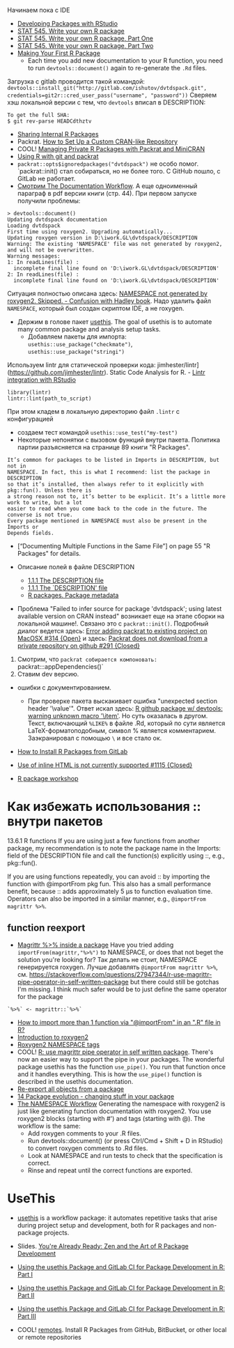 
Начинаем пока с IDE
- [Developing Packages with RStudio](https://support.rstudio.com/hc/en-us/articles/200486488-Developing-Packages-with-RStudio)
- [STAT 545. Write your own R package](http://stat545.com/packages00_index.html)
- [STAT 545. Write your own R package, Part One](http://stat545.com/packages04_foofactors-package-01.html)
- [STAT 545. Write your own R package, Part Two](http://stat545.com/packages05_foofactors-package-02.html)
- [Making Your First R Package](http://tinyheero.github.io/jekyll/update/2015/07/26/making-your-first-R-package.html)
	- Each time you add new documentation to your R function, you need to run `devtools::document()` again to re-generate the `.Rd` files.

Загрузка с gitlab проводится такой командой:
`devtools::install_git("http://gitlab.com/ishutov/dvtdspack.git", credentials=git2r::cred_user_pass("username", "password"))`
Сверяем хэш локальной версии с тем, что `devtools` вписал в DESCRIPTION:
```
To get the full SHA:
$ git rev-parse HEADCdthztv
```
- [Sharing Internal R Packages](https://support.rstudio.com/hc/en-us/articles/115000239587-Sharing-Internal-R-Packages)
- Packrat. [How to Set Up a Custom CRAN-like Repository](https://rstudio.github.io/packrat/custom-repos.html)
- COOL! [Managing Private R Packages with Packrat and MiniCRAN](http://ellisvalentiner.com/post/2017-09-24-packrat-minicran/)
- [Using R with git and packrat](https://stackoverflow.com/questions/36187543/using-r-with-git-and-packrat)
- `packrat::opts$ignoredpackages("dvtdspack")` не особо помог. `packrat::init() стал собираться, но не более того. C GitHub пошло, с GitLab не работает.
- [Смотрим The Documentation Workflow](http://r-pkgs.had.co.nz/man.html#roxygen-comments). А еще одноименный параграф в pdf версии книги (стр. 44).
При первом запуске получили проблемы:
```
> devtools::document()
Updating dvtdspack documentation
Loading dvtdspack
First time using roxygen2. Upgrading automatically...
Updating roxygen version in D:\iwork.GL\dvtdspack/DESCRIPTION
Warning: The existing 'NAMESPACE' file was not generated by roxygen2, and will not be overwritten.
Warning messages:
1: In readLines(file) :
  incomplete final line found on 'D:\iwork.GL\dvtdspack/DESCRIPTION'
2: In readLines(file) :
  incomplete final line found on 'D:\iwork.GL\dvtdspack/DESCRIPTION'
```
Ситуация полностью описана здесь: [NAMESPACE not generated by roxygen2. Skipped. - Confusion with Hadley book](https://stackoverflow.com/questions/29135971/namespace-not-generated-by-roxygen2-skipped-confusion-with-hadley-book). 
Надо удалить файл `NAMESPACE`, который был создан скриптом IDE, а не roxygen.
- Держим в голове пакет [usethis](https://github.com/r-lib/usethis). The goal of usethis is to automate many common package and analysis setup tasks.
	- Добавляем пакеты для импорта: `usethis::use_package("checkmate")`, `usethis::use_package("stringi")`

Используем lintr для статической проверки кода:
jimhester/lintr](https://github.com/jimhester/lintr). Static Code Analysis for R.
	- [Lintr integration with RStudio](https://community.rstudio.com/t/lintr-integration-with-rstudio/1807)
```
library(lintr)
lintr::lint(path_to_script)
```
При этом кладем в локальную директорию файл `.lintr` с конфигурацией
- создаем тест командой `usethis::use_test("my-test")`
- Некоторые непонятки с вызовом функций внутри пакета. Политика партии разъясняется на странице 89 книги "R Packages".
```
It’s common for packages to be listed in Imports in DESCRIPTION, but not in
NAMESPACE. In fact, this is what I recommend: list the package in DESCRIPTION
so that it’s installed, then always refer to it explicitly with pkg::fun(). Unless there is
a strong reason not to, it’s better to be explicit. It’s a little more work to write, but a lot
easier to read when you come back to the code in the future. The converse is not true.
Every package mentioned in NAMESPACE must also be present in the Imports or
Depends fields.
```
- [“Documenting Multiple Functions in the Same File”] on page 55 "R Packages" for details.

- Описание полей в файле DESCRIPTION
	- [1.1.1 The DESCRIPTION file](https://cran.r-project.org/doc/manuals/r-release/R-exts.html)
	- [1.1.1 The `DESCRIPTION' file](http://www.hep.by/gnu/r-patched/r-exts/R-exts_4.html)
	- [R packages. Package metadata](http://r-pkgs.had.co.nz/description.html)

- Проблема "Failed to infer source for package 'dvtdspack'; using latest available version on CRAN instead" возникает еще на этапе сборки на локальной машине!. Связано это с `packrat::init()`. Подробный диалог ведется здесь: [Error adding packrat to existing project on MacOSX #314 {Open}](https://github.com/rstudio/packrat/issues/314) и здесь: [ Packrat does not download from a private repository on github #291 {Closed}](https://github.com/rstudio/packrat/issues/291)
1. Смотрим, что `packrat собирается компоновать: `packrat:::appDependencies()`
2. Ставим dev версию.

- ошибки с документированием.
	- При проверке пакета выскакивает ошибка "unexpected section header '\value'". Ответ искал здесь: [R github package w/ devtools: warning unknown macro '\item'](https://stackoverflow.com/questions/39670646/r-github-package-w-devtools-warning-unknown-macro-item). Но суть оказалась в другом.
Текст, включающий `%LIKE%` в файле .Rd, который по сути является LaTeX-форматоподобным, символ % является комментарием. Заэкранировал с помощью `\` и все стало ок.

- [How to Install R Packages from GitLab](https://blog.hasanbul.li/2018/07/09/how-to-install-r-packages-from-gitlab/)
- [Use of inline HTML is not currently supported #1115 {Closed}](https://github.com/r-lib/roxygen2/issues/1115)
- [R package workshop](https://combine-australia.github.io/r-pkg-dev/)


# Как избежать использования :: внутри пакетов
13.6.1 R functions
If you are using just a few functions from another package, my recommendation is to note the package name in the Imports: field of the DESCRIPTION file and call the function(s) explicitly using ::, e.g., pkg::fun().

If you are using functions repeatedly, you can avoid :: by importing the function with @importFrom pkg fun. This also has a small performance benefit, because :: adds approximately 5 µs to function evaluation time. Operators can also be imported in a similar manner, e.g., `@importFrom magrittr %>%`.

## function reexport
- [Magrittr %>% inside a package](https://community.rstudio.com/t/magrittr-inside-a-package/2033/11)
Have you tried adding `importFrom(magrittr,"%>%")` to NAMESPACE, or does that not beget the solution you're looking for?
Так делать не стоит, NAMESPACE генерируется roxygen. Лучше добавлять `@importFrom magrittr %>%`, см. https://stackoverflow.com/questions/27947344/r-use-magrittr-pipe-operator-in-self-written-package
but there could still be gotchas I'm missing. I think much safer would be to just define the same operator for the package
```
`%>%` <- magrittr::`%>%`
```
- [How to import more than 1 function via "@importFrom" in an ".R" file in R?](https://stackoverflow.com/questions/37138294/how-to-import-more-than-1-function-via-importfrom-in-an-r-file-in-r)
- [Introduction to roxygen2](https://cran.r-project.org/web/packages/roxygen2/vignettes/roxygen2.html)
- [Roxygen2 NAMESPACE tags](https://roxygen2.r-lib.org/articles/namespace.html)
- COOL! [R: use magrittr pipe operator in self written package](https://stackoverflow.com/questions/27947344/r-use-magrittr-pipe-operator-in-self-written-package). There's now an easier way to support the pipe in your packages. The wonderful package usethis has the function `use_pipe()`. You run that function once and it handles everything. This is how the `use_pipe()` function is described in the usethis documentation.
- [Re-export all objects from a package](https://community.rstudio.com/t/re-export-all-objects-from-a-package/4295)
- [14 Package evolution - changing stuff in your package](https://devguide.ropensci.org/evolution.html)
- [The NAMESPACE Workflow](https://r-pkgs.org/namespace.html#namespace-workflow) Generating the namespace with roxygen2 is just like generating function documentation with roxygen2. You use roxygen2 blocks (starting with #') and tags (starting with @). The workflow is the same:
	- Add roxygen comments to your .R files.
	- Run devtools::document() (or press Ctrl/Cmd + Shift + D in RStudio) to convert roxygen comments to .Rd files.
	- Look at NAMESPACE and run tests to check that the specification is correct.
	- Rinse and repeat until the correct functions are exported.

# UseThis
- [usethis](https://usethis.r-lib.org/index.html) is a workflow package: it automates repetitive tasks that arise during project setup and development, both for R packages and non-package projects.
- Slides. [You're Already Ready: Zen and the Art of R Package Development](https://malco.io/talk/you-re-already-ready-zen-and-the-art-of-r-package-development/)


- [Using the usethis Package and GitLab CI for Package Development in R: Part I](https://blog.methodsconsultants.com/posts/developing-r-packages-using-gitlab-ci-part-i/)
- [Using the usethis Package and GitLab CI for Package Development in R: Part II](https://blog.methodsconsultants.com/posts/developing-r-packages-with-usethis-and-gitlab-ci-part-ii/)
- [Using the usethis Package and GitLab CI for Package Development in R: Part III](https://blog.methodsconsultants.com/posts/developing-r-packages-with-usethis-and-gitlab-ci-part-iii/)
- COOL! [remotes](https://remotes.r-lib.org/). Install R Packages from GitHub, BitBucket, or other local or remote repositories
